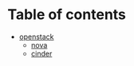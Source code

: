 # Table of contents

* [openstack](README.md)
  * [nova](openstack/nova.md)
  * [cinder](openstack/cinder.md)
